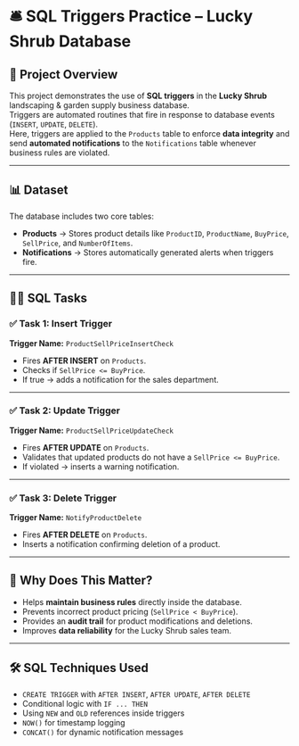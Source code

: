 # 🛎️ SQL Triggers Practice – Lucky Shrub Database

## 🚀 Project Overview
This project demonstrates the use of **SQL triggers** in the **Lucky Shrub** landscaping & garden supply business database.  
Triggers are automated routines that fire in response to database events (`INSERT`, `UPDATE`, `DELETE`).  
Here, triggers are applied to the `Products` table to enforce **data integrity** and send **automated notifications** to the `Notifications` table whenever business rules are violated.

---

## 📊 Dataset
The database includes two core tables:

- **Products** → Stores product details like `ProductID`, `ProductName`, `BuyPrice`, `SellPrice`, and `NumberOfItems`.  
- **Notifications** → Stores automatically generated alerts when triggers fire.

---

## 🧑‍💻 SQL Tasks

### ✅ Task 1: Insert Trigger
**Trigger Name:** `ProductSellPriceInsertCheck`  
- Fires **AFTER INSERT** on `Products`.  
- Checks if `SellPrice <= BuyPrice`.  
- If true → adds a notification for the sales department.  

---

### ✅ Task 2: Update Trigger
**Trigger Name:** `ProductSellPriceUpdateCheck`  
- Fires **AFTER UPDATE** on `Products`.  
- Validates that updated products do not have a `SellPrice <= BuyPrice`.  
- If violated → inserts a warning notification.  

---

### ✅ Task 3: Delete Trigger
**Trigger Name:** `NotifyProductDelete`  
- Fires **AFTER DELETE** on `Products`.  
- Inserts a notification confirming deletion of a product.  

---

## 📌 Why Does This Matter?
- Helps **maintain business rules** directly inside the database.  
- Prevents incorrect product pricing (`SellPrice < BuyPrice`).  
- Provides an **audit trail** for product modifications and deletions.  
- Improves **data reliability** for the Lucky Shrub sales team.  

---

## 🛠️ SQL Techniques Used
- `CREATE TRIGGER` with `AFTER INSERT`, `AFTER UPDATE`, `AFTER DELETE`  
- Conditional logic with `IF ... THEN`  
- Using `NEW` and `OLD` references inside triggers  
- `NOW()` for timestamp logging  
- `CONCAT()` for dynamic notification messages  
